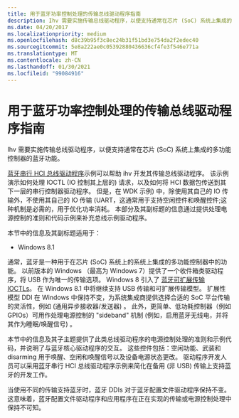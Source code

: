 ```yaml
---
title: 用于蓝牙功率控制处理的传输总线驱动程序指南
description: Ihv 需要实施传输总线驱动程序，以便支持通常在芯片 (SoC) 系统上集成的多功能控制器的蓝牙功能。
ms.date: 04/20/2017
ms.localizationpriority: medium
ms.openlocfilehash: d8c39b95f3c8ec24b31f51bd3e754da2f2edec40
ms.sourcegitcommit: 5e8a222ae0c05392880436636cf4fe3f546e771a
ms.translationtype: MT
ms.contentlocale: zh-CN
ms.lasthandoff: 01/30/2021
ms.locfileid: "99084916"
---
```

# <a name="transport-bus-driver-for-bluetooth-power-control-handling-guidelines"></a>用于蓝牙功率控制处理的传输总线驱动程序指南


Ihv 需要实施传输总线驱动程序，以便支持通常在芯片 (SoC) 系统上集成的多功能控制器的蓝牙功能。

[蓝牙串行 HCI 总线驱动程序](/samples/browse/)示例可以帮助 ihv 开发其传输总线驱动程序。 该示例演示如何处理 IOCTL (IO 控制其上层的) 请求，以及如何将 HCI 数据包传送到其下一层的串行控制器驱动程序。 但是，在 WDK 示例) 中，除使用其自己的 IO 传输外，不使用其自己的 IO 传输 (UART，这通常用于支持空闲控件和唤醒控件;这种机制是必需的，用于优化功率消耗。 本部分及其副标题的信息通过提供处理电源控制的准则和代码示例来补充总线示例驱动程序。

本节中的信息及其副标题适用于：

-   Windows 8.1

通常，蓝牙是一种用于在芯片 (SoC) 系统上的系统上集成的多功能控制器中的功能。 以前版本的 Windows （最高为 Windows 7）提供了一个收件箱类驱动程序，将 USB 作为唯一的传输选项。 Windows 8 引入了 [蓝牙可扩展传输 IOCTLs](/windows-hardware/drivers/ddi/_bltooth/#ioctls)。 在 Windows 8.1 中将继续支持 USB 传输和可扩展传输模型。 扩展性模型 DDI 在 Windows 中保持不变，为系统集成商提供选择合适的 SoC 平台传输的灵活性，例如 (通用异步接收器/发送器) 。 此外，更简单、低功耗控制器（例如 GPIOs）可用作处理电源控制的 "sideband" 机制 (例如，启用蓝牙无线电，并将其作为睡眠/唤醒信号) 。

本节中的信息及其子主题提供了此类总线驱动程序的电源控制处理的准则和示例代码，并说明了与蓝牙核心驱动程序的交互。 这些控件包括：空闲功能、武装和 disarming 用于唤醒、空闲和唤醒信号以及设备电源状态更改。 驱动程序开发人员可以采用蓝牙串行 HCI 总线驱动程序示例来简化在备用 (非 USB) 传输上支持蓝牙的开发工作。

当使用不同的传输支持蓝牙时，蓝牙 DDIs 对于蓝牙配置文件驱动程序保持不变。 这意味着，蓝牙配置文件驱动程序和应用程序在正在实现的传输或电源控制处理中保持不可知。

